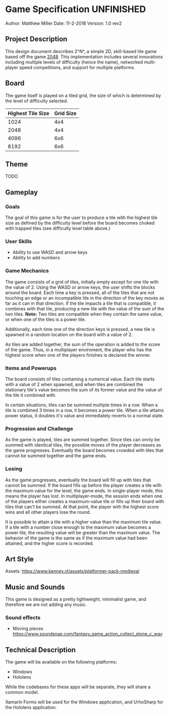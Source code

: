 # Game Specification UNFINISHED
Author: Matthew Miller
Date: 11-2-2018
Version: 1.0 rev2

## Project Description
This design document describes 2^N^, a simple 2D, skill-based tile game based off the game [2048](https://play2048.co/).  This implementation includes several innovations including multiple levels of difficulty (hence the name), networked multi-player speed competitions, and support for multiple platforms.

## Board
The game itself is played on a tiled grid, the size of which is determined by the level of difficulty selected.

| Highest Tile Size | Grid Size |
|-------------------|-----------|
| 1024              | 4x4       |
| 2048              | 4x4       |
| 4096              | 6x6       |
| 8192              | 6x6       |

## Theme
TODO
## Gameplay

### Goals
The goal of this game is for the user to produce a tile with the highest tile size as defined by the difficulty level before the board becomes choked with trapped tiles (see difficulty level table above.)

### User Skills
* Ability to use WASD and arrow keys
* Ability to add numbers

### Game Mechanics
The game consists of a grid of tiles, initially empty except for one tile with the value of 2.  Using the WASD or arrow keys, the user shifts the blocks around the board.  Each time a key is pressed, all of the tiles that are not touching an edge or an incompatible tile in the direction of the key moves as far as it can in that direction.  If the tile impacts a tile that is compatible, it combines with that tile, producing a new tile with the value of the sum of the two tiles.  **Note:** Two tiles are compatible when they contain the same value, or when one of the tiles is a power tile.

Additionally, each time one of the direction keys is pressed, a new tile is spawned in a random location on the board with a value of 2.

As tiles are added together, the sum of the operation is added to the score of the game.  Thus, in a multiplayer enviroment, the player who has the highest score when one of the players finishes is declared the winner.

### Items and Powerups
The board consists of tiles containing a numerical value.  Each tile starts with a value of 2 when spawned, and when tiles are combined the stationary tile's value becomes the sum of its former value and the value of the tile it combined with.

In certain situations, tiles can be summed multiple times in a row.  When a tile is combined 3 times in a row, it becomes a power tile.  When a tile attains power status, it doubles it's value and immediately reverts to a normal state.

### Progression and Challenge
As the game is played, tiles are summed together.  Since tiles can onnly be summed with identical tiles, the possible moves of the player decreases as the game progresses.  Eventually the board becomes crowded with tiles that cannot be summed together and the game ends.

### Losing
As the game progresses, eventually the board will fill up with tiles that cannot be summed.  If the board fills up before the player creates a tile with the maximum value for the level, the game ends.  In single-player mode, this means the player has lost.  In multiplayer-mode, the session ends when one of the players either creates a maximum-value tile or fills up their board with tiles that can't be summed.  At that point, the player with the highest score wins and all other players lose the round.

It is possible to attain a tile with a higher value than the maximum tile value.  If a tile with a number close enough to the maximum value becomes a power tile, the resulting value will be greater than the maximum value.  The behavior of the game is the same as if the maximum value had been attained, and the higher score is recorded.

## Art Style
Assets: https://www.kenney.nl/assets/platformer-pack-medieval

## Music and Sounds
This game is designed as a pretty lightweight, minimalist game, and therefore we are not adding any music.

### Sound effects
* Moving pieces https://www.soundsnap.com/fantasy_game_action_collect_stone_c_wav

## Technical Description
The game will be available on the following platforms:
* Windows
* Hololens

While the codebases for these apps will be separate, they will share a common model.  

Xamarin Forms will be used for the Windows application, and UrhoSharp for the Hololens application.


<!--stackedit_data:
eyJoaXN0b3J5IjpbMTc5NjU0NzYyNSwyMTk1NTIwNDcsMTgzNz
E0NDk1NSwtMTg4MzI0NzE0NCwtMTAwMzkwMTQ2NiwyNjAwNjEz
NDcsLTg2MDYwNTcxOSwyNjQyMzAwNTYsLTc1MzgzMTQ2MSwtMT
YxODI0MzAwMywtNjk0NzY1NTkwLC0xMzMxNjEzMjc2LC0xMTMz
MDY4MTMsMjAzNzY1NDA3NywtMTEwNDQ5MjgzMyw0MjAxMjI5OD
YsLTE4ODczNjIyODIsLTE1MzA1MDA2MDYsMjI3NTk3NTQwLDEx
NzM3NjkxMjFdfQ==
-->